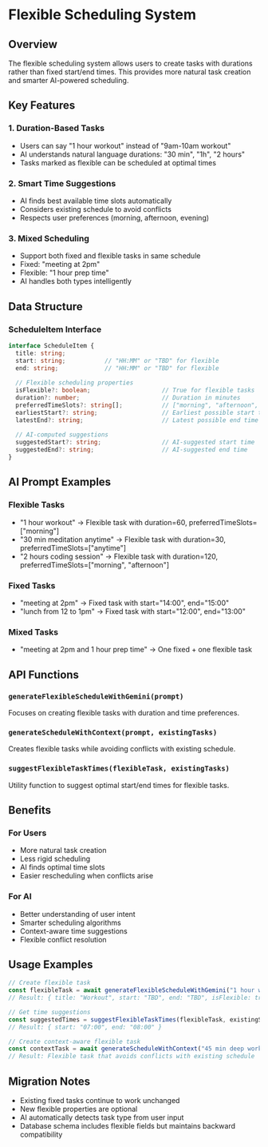# Flexible Scheduling System

## Overview
The flexible scheduling system allows users to create tasks with durations rather than fixed start/end times. This provides more natural task creation and smarter AI-powered scheduling.

## Key Features

### 1. **Duration-Based Tasks**
- Users can say "1 hour workout" instead of "9am-10am workout"
- AI understands natural language durations: "30 min", "1h", "2 hours"
- Tasks marked as flexible can be scheduled at optimal times

### 2. **Smart Time Suggestions**
- AI finds best available time slots automatically
- Considers existing schedule to avoid conflicts
- Respects user preferences (morning, afternoon, evening)

### 3. **Mixed Scheduling**
- Support both fixed and flexible tasks in same schedule
- Fixed: "meeting at 2pm"
- Flexible: "1 hour prep time"
- AI handles both types intelligently

## Data Structure

### ScheduleItem Interface
```typescript
interface ScheduleItem {
  title: string;
  start: string;           // "HH:MM" or "TBD" for flexible
  end: string;             // "HH:MM" or "TBD" for flexible
  
  // Flexible scheduling properties
  isFlexible?: boolean;                    // True for flexible tasks
  duration?: number;                       // Duration in minutes
  preferredTimeSlots?: string[];           // ["morning", "afternoon", "evening"]
  earliestStart?: string;                  // Earliest possible start time
  latestEnd?: string;                      // Latest possible end time
  
  // AI-computed suggestions
  suggestedStart?: string;                 // AI-suggested start time
  suggestedEnd?: string;                   // AI-suggested end time
}
```

## AI Prompt Examples

### Flexible Tasks
- "1 hour workout" → Flexible task with duration=60, preferredTimeSlots=["morning"]
- "30 min meditation anytime" → Flexible task with duration=30, preferredTimeSlots=["anytime"]
- "2 hours coding session" → Flexible task with duration=120, preferredTimeSlots=["morning", "afternoon"]

### Fixed Tasks
- "meeting at 2pm" → Fixed task with start="14:00", end="15:00"
- "lunch from 12 to 1pm" → Fixed task with start="12:00", end="13:00"

### Mixed Tasks
- "meeting at 2pm and 1 hour prep time" → One fixed + one flexible task

## API Functions

### `generateFlexibleScheduleWithGemini(prompt)`
Focuses on creating flexible tasks with duration and time preferences.

### `generateScheduleWithContext(prompt, existingTasks)`
Creates flexible tasks while avoiding conflicts with existing schedule.

### `suggestFlexibleTaskTimes(flexibleTask, existingTasks)`
Utility function to suggest optimal start/end times for flexible tasks.

## Benefits

### For Users
- More natural task creation
- Less rigid scheduling
- AI finds optimal time slots
- Easier rescheduling when conflicts arise

### For AI
- Better understanding of user intent
- Smarter scheduling algorithms
- Context-aware time suggestions
- Flexible conflict resolution

## Usage Examples

```typescript
// Create flexible task
const flexibleTask = await generateFlexibleScheduleWithGemini("1 hour workout");
// Result: { title: "Workout", start: "TBD", end: "TBD", isFlexible: true, duration: 60, ... }

// Get time suggestions
const suggestedTimes = suggestFlexibleTaskTimes(flexibleTask, existingSchedule);
// Result: { start: "07:00", end: "08:00" }

// Create context-aware flexible task
const contextTask = await generateScheduleWithContext("45 min deep work", existingTasks);
// Result: Flexible task that avoids conflicts with existing schedule
```

## Migration Notes

- Existing fixed tasks continue to work unchanged
- New flexible properties are optional
- AI automatically detects task type from user input
- Database schema includes flexible fields but maintains backward compatibility
